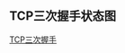 TCP三次握手状态图
---

[TCP三次握手](https://github.com/soyona/condor/blob/master/basic-sample-socket/src/main/resources/TCP_3_handshake.png)